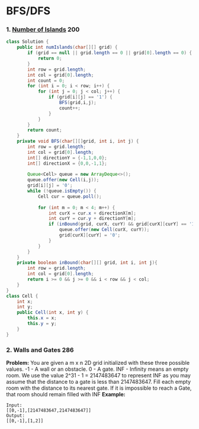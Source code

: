 # BFS/DFS

### 1. [Number of Islands](https://leetcode.com/problems/number-of-islands/) 200

```java
class Solution {
    public int numIslands(char[][] grid) {
        if (grid == null || grid.length == 0 || grid[0].length == 0) {
            return 0;
        }
        int row = grid.length;
        int col = grid[0].length;
        int count = 0;
        for (int i = 0; i < row; i++) {
            for (int j = 0; j < col; j++) {
                if (grid[i][j] == '1') {
                    BFS(grid,i,j);
                    count++;
                }
            }
        }
        return count;
    }
    private void BFS(char[][]grid, int i, int j) {
        int row = grid.length;
        int col = grid[0].length;
        int[] directionY = {-1,1,0,0};
        int[] directionX = {0,0,-1,1};
        
        Queue<Cell> queue = new ArrayDeque<>();
        queue.offer(new Cell(i,j));
        grid[i][j] = '0';
        while (!queue.isEmpty()) {
            Cell cur = queue.poll();
        
            for (int m = 0; m < 4; m++) {
                int curX = cur.x + directionX[m];
                int curY = cur.y + directionY[m];
                if (inBound(grid, curX, curY) && grid[curX][curY] == '1') {
                    queue.offer(new Cell(curX, curY));
                    grid[curX][curY] = '0';
                }
            }
        }
    }
    private boolean inBound(char[][] grid, int i, int j){
        int row = grid.length;
        int col = grid[0].length;
        return i >= 0 && j >= 0 && i < row && j < col;
    }
}
class Cell {
    int x;
    int y;
    public Cell(int x, int y) {
        this.x = x;
        this.y = y;
    }
}
```

### 2. Walls and Gates 286
**Problem:**
You are given a m x n 2D grid initialized with these three possible values.
-1 - A wall or an obstacle.
0 - A gate.
INF - Infinity means an empty room. We use the value 2^31 - 1 = 2147483647 to represent INF as you may assume that the distance to a gate is less than 2147483647.
Fill each empty room with the distance to its nearest gate. If it is impossible to reach a Gate, that room should remain filled with INF
**Example:**
```
Input:
[[0,-1],[2147483647,2147483647]]
Output:
[[0,-1],[1,2]]
```


